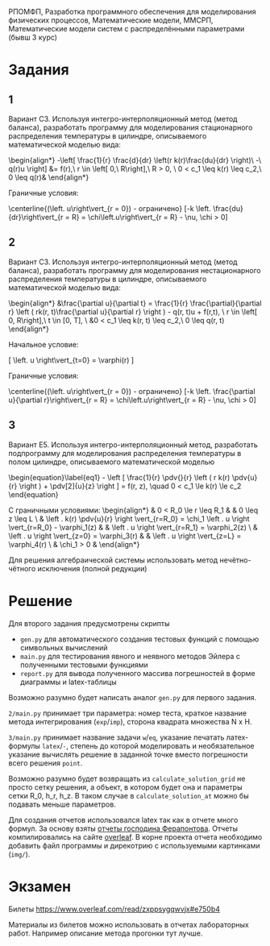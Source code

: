 РПОМФП, Разработка программного обеспечения для моделирования физических процессов, Математические модели, MMСРП, Математические модели систем с распределёнными параметрами (бывш 3 курс)

# Задания

## 1

Вариант C3. Используя интегро-интерполяционный метод (метод баланса), разработать программу для моделирования стационарного распределения температуры в цилиндре, описываемого математической моделью вида:

\begin{align*}
  -\left[ \frac{1}{r} \frac{d}{dr} \left(r k(r)\frac{du}{dr} \right)\ -\ q(r)u \right]
  &= f(r),\ r \in \left[ 0,\ R\right],\ R > 0,
  \\
    0 < c_1 \leq k(r) \leq c_2,\ 0 \leq q(r)&
\end{align*}

Граничные условия: 

\centerline{\(\left. u\right\vert_{r = 0}\) - ограничено}
\[-k \left. \frac{du}{dr}\right\vert_{r = R} = \chi\left.u\right\vert_{r = R} - \nu, \chi > 0\]
    

## 2

Вариант C3. Используя интегро-интерполяционный метод (метод баланса), разработать программу для моделирования нестационарного распределения температуры в цилиндре, описываемого математической моделью вида:

\begin{align*}
  &\frac{\partial u}{\partial t} = \frac{1}{r} \frac{\partial}{\partial r}
  \left ( rk(r, t)\frac{\partial u}{\partial r} \right ) - q(r, t)u + f(r,t),
  \ r \in \left[ 0, R\right],\ t \in [0, T],
  \\
  &0 < c_1 \leq k(r, t) \leq c_2,\ 0 \leq q(r, t)
\end{align*}

Начальное условие:

\[
  \left. u \right\vert_{t=0} = \varphi(r)
\]

Граничные условия: 

\centerline{\(\left. u\right\vert_{r = 0}\) - ограничено}
\[-k \left. \frac{\partial u}{\partial r}\right\vert_{r = R} = \chi\left.u\right\vert_{r = R} - \nu, \chi > 0\]


## 3

Вариант E5. Используя интегро-интерполяционный метод, разработать подпрограмму для моделирования распределения температуры в полом цилиндре, описываемого математической моделью

  \begin{equation}\label{eq1}
    - \left [ \frac{1}{r} \pdv{}{r} \left ( r k(r) \pdv{u}{r} \right ) 
    + \pdv[2]{u}{z} \right ] = f(r, z), \quad 0 < c_1 \le k(r) \le c_2
  \end{equation}

  С граничными условиями:
  \begin{align*}
    & 0 < R_0 \le r \leq R_1 &
    & 0 \leq z \leq L \\
    & \left . k(r) \pdv{u}{r} \right \vert_{r=R_0} = \chi_1 \left . u \right \vert_{r=R_0} - \varphi_1(z) &
    & \left . u \right \vert_{r=R_1} = \varphi_2(z) \\
    & \left . u \right \vert_{z=0} = \varphi_3(r) &
    & \left . u \right \vert_{z=L} = \varphi_4(r) \\
    & \chi_1 > 0 &
  \end{align*}
  
  Для решения алгебраической системы использовать метод нечётно-чётного исключения (полной редукции)


# Решение

Для второго задания предусмотрены скрипты
- `gen.py` для автоматического создания тестовых функций с помощью символьных вычислений
- `main.py` для тестирования явного и неявного методов Эйлера с полученными тестовыми функциями
- `report.py` для вывода полученного массива погрешностей в форме диаграммы и latex-таблицы

Возможно разумно будет написать аналог `gen.py` для первого задания.

`2/main.py` принимает три параметра: номер теста, краткое название метода интегрирования (`exp`/`imp`), сторона квадрата множества N x H.

`3/main.py` принимает название задачи `w`/`eq`, указание печатать латех-формулы `latex`/`-`, степень до которой моделировать и необязательное указание вычислять решение в заданной точке вместо погрешности всего решения `point`.

Возможно разумно будет возвращать из `calculate_solution_grid` не просто сетку решения, а объект, в котором будет она и параметры сетки R_0, h_r, h_z. В таком случае в `calculate_solution_at` можно бы подавать меньше параметров.

Для создания отчетов использовался latex так как в отчете много формул. За основу взяты [отчеты господина Ферапонтова](https://github.com/MikhailFerapontow/mm2). Отчеты компилировались на сайте [overleaf](https://www.overleaf.com). В корне проекта отчета необходимо добавить файл программы и дирекотрию с используемыми картинками (`img/`).

# Экзамен

Билеты https://www.overleaf.com/read/zxppsygqwvjx#e750b4

Материалы из билетов можно использовать в отчетах лабораторных работ. Например описание метода прогонки тут лучше.
